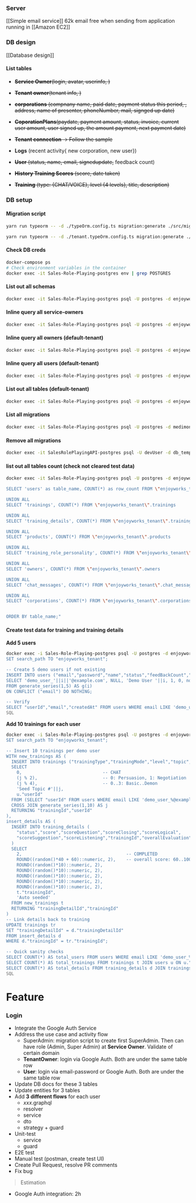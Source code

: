 ### Server
[[Simple email service]] 62k email free when sending from application running in [[Amazon EC2]]

### DB design 
[[Database design]]
#### List tables
- ~~**Service Owner**(login, avatar, userinfo, )~~
- ~~**Tenant owner**(tenant info, )~~
- ~~**corporations** (compnany name, paid date, payment status this period, , address, name of presenter, phoneNumber, mail, signged up date)~~
- ~~**CoporationPlans**(paydate, payment amount, status, invoice, current user amount, user signed up, the amount payment, next payment date)~~
- ~~**Tenant connection** -> Follow the sample~~

- **Logs** (recent activity{ new corporation, new user})

- ~~**User** (status, name, email, signedupdate,~~ feedback count)
- ~~**History Training Scores** (score, date taken)~~
- ~~**Training** (type: {CHAT/VOICE}, level {4 levels}, title, description)~~
### DB setup 
#### Migration script
```sh
yarn run typeorm -- -d ./typeOrm.config.ts migration:generate ./src/migrations/root/updateRootDBForRolePlaying
```

```sh
yarn run typeorm -- -d ./tenant.typeOrm.config.ts migration:generate ./src/migrations/tenant/updateTenantDBForRolePlaying
```

#### Check DB creds
```sh
docker-compose ps
# Check environment variables in the container
docker exec -it Sales-Role-Playing-postgres env | grep POSTGRES
```

#### List out all schemas
```sh
docker exec -it Sales-Role-Playing-postgres psql -U postgres -d enjoywork -c "\dn;"
```
#### Inline query all service-owners

```sh
docker exec -it Sales-Role-Playing-postgres psql -U postgres -d enjoywork -c "SELECT * FROM service_owners;"
```

#### Inline query all owners (default-tenant)

```sh
docker exec -it Sales-Role-Playing-postgres psql -U postgres -d enjoywork -c "SELECT * FROM \"enjoyworks_tenant\".owners;"
```

#### Inline query all users (default-tenant)

```sh
docker exec -it Sales-Role-Playing-postgres psql -U postgres -d enjoywork -c "SELECT * FROM \"enjoyworks_tenant\".users;"
```

#### List out all tables (default-tenant)
```sh
docker exec -it Sales-Role-Playing-postgres psql -U postgres -d enjoywork -c "SELECT table_name FROM information_schema.tables WHERE table_schema = 'enjoyworks_tenant' ORDER BY table_name;"
```

#### List all migrations
```sh
docker exec -it Sales-Role-Playing-postgres psql -U postgres -d medimony -c "SELECT * FROM "migrations";"
```

#### Remove all migrations
```sh
docker exec -it SalesRolePlayingAPI-postgres psql -U devUser -d db_template -c "DELETE FROM "migrations""
```

#### list out all tables count (check not cleared test data)
```sh
docker exec -it Sales-Role-Playing-postgres psql -U postgres -d enjoywork -c "

SELECT 'users' as table_name, COUNT(*) as row_count FROM \"enjoyworks_tenant\".users

UNION ALL
SELECT 'trainings', COUNT(*) FROM \"enjoyworks_tenant\".trainings

UNION ALL
SELECT 'training_details', COUNT(*) FROM \"enjoyworks_tenant\".training_details

UNION ALL
SELECT 'products', COUNT(*) FROM \"enjoyworks_tenant\".products

UNION ALL
SELECT 'training_role_personality', COUNT(*) FROM \"enjoyworks_tenant\".training_role_personality

UNION ALL
SELECT 'owners', COUNT(*) FROM \"enjoyworks_tenant\".owners

UNION ALL
SELECT 'chat_messages', COUNT(*) FROM \"enjoyworks_tenant\".chat_messages

UNION ALL
SELECT 'corporations', COUNT(*) FROM \"enjoyworks_tenant\".corporations


ORDER BY table_name;"
```

#### Create test data for training and training details
**Add 5 users**
```sh
docker exec -i Sales-Role-Playing-postgres psql -U postgres -d enjoywork <<'SQL'
SET search_path TO "enjoyworks_tenant";

-- Create 5 demo users if not existing
INSERT INTO users ("email","password","name","status","feedBackCount","lastLogin","isVerified")
SELECT 'demo_user_'||i||'@example.com', NULL, 'Demo User '||i, 1, 0, now(), 1
FROM generate_series(1,5) AS g(i)
ON CONFLICT ("email") DO NOTHING;

-- Verify
SELECT "userId","email","createdAt" FROM users WHERE email LIKE 'demo_user_%@example.com' ORDER BY "email";
SQL
```
**Add 10 trainings for each user**
```sh
docker exec -i Sales-Role-Playing-postgres psql -U postgres -d enjoywork <<'SQL'
SET search_path TO "enjoyworks_tenant";

-- Insert 10 trainings per demo user
WITH new_trainings AS (
  INSERT INTO trainings ("trainingType","trainingMode","level","topic","userId")
  SELECT
    0,                               -- CHAT
    (j % 2),                         -- 0: Persuasion, 1: Negotiation
    (j % 4),                         -- 0..3: Basic..Demon
    'Seed Topic #'||j,
    u."userId"
  FROM (SELECT "userId" FROM users WHERE email LIKE 'demo_user_%@example.com') u
  CROSS JOIN generate_series(1,10) AS j
  RETURNING "trainingId","userId"
),
insert_details AS (
  INSERT INTO training_details (
    "status","score","scoreQuestion","scoreClosing","scoreLogical",
    "scoreSuggestion","scoreListening","trainingId","overallEvaluation"
  )
  SELECT
    2,                                        -- COMPLETED
    ROUND((random()*40 + 60)::numeric, 2),    -- overall score: 60..100
    ROUND((random()*10)::numeric, 2),
    ROUND((random()*10)::numeric, 2),
    ROUND((random()*10)::numeric, 2),
    ROUND((random()*10)::numeric, 2),
    ROUND((random()*10)::numeric, 2),
    t."trainingId",
    'Auto seeded'
  FROM new_trainings t
  RETURNING "trainingDetailId","trainingId"
)
-- Link details back to training
UPDATE trainings tr
SET "trainingDetailId" = d."trainingDetailId"
FROM insert_details d
WHERE d."trainingId" = tr."trainingId";

-- Quick sanity checks
SELECT COUNT(*) AS total_users FROM users WHERE email LIKE 'demo_user_%@example.com';
SELECT COUNT(*) AS total_trainings FROM trainings t JOIN users u ON u."userId"=t."userId" WHERE u.email LIKE 'demo_user_%@example.com';
SELECT COUNT(*) AS total_details FROM training_details d JOIN trainings t ON t."trainingId"=d."trainingId" JOIN users u ON u."userId"=t."userId" WHERE u.email LIKE 'demo_user_%@example.com';
SQL
```
# Feature
### Login
- Integrate the Google Auth Service
- Address the use case and activity flow
	- SuperAdmin: migration script to create first SuperAdmin. Then can have role (Admin, Super Admin) at **Service Owner**. Validate of certain domain
	- **TenantOwner**: login via Google Auth. Both are under the same table row
	- **User**: login via email-password or Google Auth. Both are under the same table row
- Update DB docs for these 3 tables
- Update entities for 3 tables
- Add **3 different flows** for each user 
	- *xxx*.graphql
	- resolver
	- service
	- dto
	- strategy + guard
- Unit-test
	- service
	- guard
- E2E test
- Manual test (postman, create test UI)
- Create Pull Request, resolve PR comments
- Fix bug
> Estimation
- Google Auth integration: 2h
